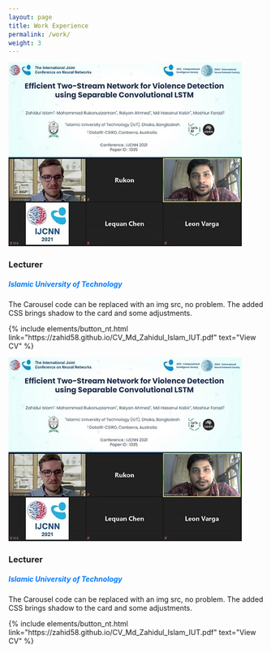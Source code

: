 ```yaml
---
layout: page
title: Work Experience
permalink: /work/
weight: 3
---
```

<div class="card-decks m-3 mt-5">

  <div class="card mb-6" style="max-width: 1000px;">
      <div class="row">
        <div class="col-md-4">
        <img src="https://raw.githubusercontent.com/zahid58/zahid58.github.io/main/images/acts/covers/ijcnn_conf.jpg?token=AH3A5QDFCI7FKEPOWXYJF63BETORY" class="card-img">
        </div>
        <div class="col-md-9">
          <div class="card-body">
            <h3 class="card-title mt-2">Lecturer</h3>
            <h5 class="card-title mt-3" style="color: #007bff">Islamic University of Technology</h5>
            <p class="card-text">
                The Carousel code can be replaced with an img src, no problem. The added CSS brings shadow to the card and some adjustments.
            </p>
            <p class="text-center"> {% include elements/button_nt.html link="https://zahid58.github.io/CV_Md_Zahidul_Islam_IUT.pdf" text="View CV" %} </p>
          </div>
        </div>
      </div>
  </div>

  <div class="card mb-6" style="max-width: 1000px;">
      <div class="row">
        <div class="col-md-4">
        <img src="https://raw.githubusercontent.com/zahid58/zahid58.github.io/main/images/acts/covers/ijcnn_conf.jpg?token=AH3A5QDFCI7FKEPOWXYJF63BETORY" class="card-img">
        </div>
        <div class="col-md-8">
          <div class="card-body">
            <h3 class="card-title mt-2">Lecturer</h3>
            <h5 class="card-title mt-3" style="color: #007bff">Islamic University of Technology</h5>
            <p class="card-text">
                The Carousel code can be replaced with an img src, no problem. The added CSS brings shadow to the card and some adjustments.
            </p>
            <p class="text-center"> {% include elements/button_nt.html link="https://zahid58.github.io/CV_Md_Zahidul_Islam_IUT.pdf" text="View CV" %} </p>
          </div>
        </div>
      </div>
  </div>

</div>
<!-- <div class="row">
{% include work/timeline.html %}
</div> -->
